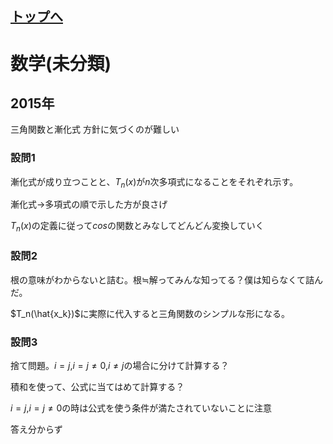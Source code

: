 ## [トップへ](README.md)

# 数学(未分類)

## 2015年
三角関数と漸化式
方針に気づくのが難しい

### 設問1 
漸化式が成り立つことと、$` T_n(x) `$が$` n `$次多項式になることをそれぞれ示す。

漸化式→多項式の順で示した方が良さげ

$` T_n(x) `$の定義に従って$` cos `$の関数とみなしてどんどん変換していく

### 設問2
根の意味がわからないと詰む。根$`\fallingdotseq`$解ってみんな知ってる？僕は知らなくて詰んだ。

$`T_n(\hat{x_k})`$に実際に代入すると三角関数のシンプルな形になる。
### 設問3
捨て問題。$`i=j`$,$`i=j\neq 0`$,$`i\neq j`$の場合に分けて計算する？

積和を使って、公式に当てはめて計算する？

$`i=j`$,$`i=j\neq 0`$の時は公式を使う条件が満たされていないことに注意

答え分からず
